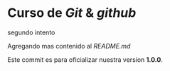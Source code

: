 # Curso de _Git_ & _github_

segundo intento

Agregando mas contenido al _README.md_

Este commit es para oficializar nuestra version **1.0.0**.